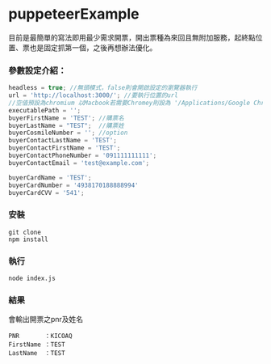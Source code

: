 # puppeteerExample
目前是最簡單的寫法即用最少需求開票，開出票種為來回且無附加服務，起終點位置、票也是固定抓第一個，之後再想辦法優化。
### 參數設定介紹：
```javascript
headless = true; //無頭模式，false則會開啟設定的瀏覽器執行
url = 'http://localhost:3000/'; //要執行位置的url
//空值預設為chromium 以Macbook若需要Chromey則設為 '/Applications/Google Chrome.app/Contents/MacOS/Google Chrome'
executablePath = ''; 
buyerFirstName = 'TEST'; //購票名
buyerLastName = "TEST";  //購票姓
buyerCosmileNumber = ''; //option
buyerContactLastName = 'TEST';
buyerContactFirstName = 'TEST';
buyerContactPhoneNumber = '091111111111';
buyerContactEmail = 'test@example.com';

buyerCardName = 'TEST';
buyerCardNumber = '4938170188888994'
buyerCardCVV = '541';
```

### 安裝
```
git clone
npm install
```
### 執行
```node
node index.js
```

### 結果
會輸出開票之pnr及姓名
```
PNR       ：KICOAQ
FirstName ：TEST
LastName  ：TEST
```
